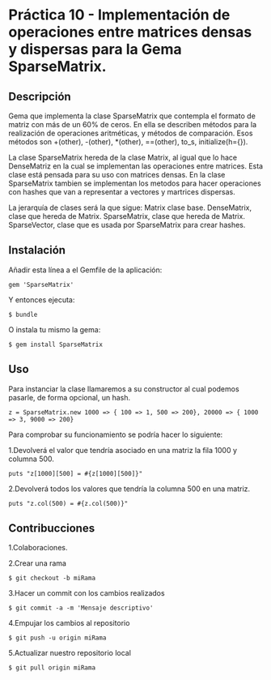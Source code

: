 # Práctica 10 - Implementación de operaciones entre matrices densas y dispersas para la Gema SparseMatrix.

## Descripción
Gema que implementa la clase SparseMatrix que contempla el formato de matriz con más de un 60% de ceros. 
En ella se describen métodos para la realización de operaciones aritméticas, y métodos de comparación. 
Esos métodos son +(other), -(other), *(other), ==(other), to_s, initialize(h={}). 

La clase SparseMatrix hereda de la clase Matrix, al igual que lo hace DenseMatriz en la cual se implementan las operaciones entre matrices. Esta clase está pensada para su uso con matrices densas.
En la clase SparseMatrix tambien se implementan los metodos para hacer operaciones con hashes que van a representar a vectores y martrices dispersas.

La jerarquía de clases será la que sigue:
Matrix clase base.
DenseMatrix, clase que hereda de Matrix.
SparseMatrix, clase que hereda de Matrix.
SparseVector, clase que es usada por SparseMatrix para crear hashes.


## Instalación

Añadir esta línea a el Gemfile de la aplicación:

    gem 'SparseMatrix'

Y entonces ejecuta:

    $ bundle

O instala tu mismo la gema:

    $ gem install SparseMatrix

## Uso

Para instanciar la clase llamaremos a su constructor al cual podemos pasarle, de forma opcional, un hash.

	z = SparseMatrix.new 1000 => { 100 => 1, 500 => 200}, 20000 => { 1000 => 3, 9000 => 200}

Para comprobar su funcionamiento se podría hacer lo siguiente:

1.Devolverá el valor que tendría asociado en una matriz la fila 1000 y columna 500.
	
	puts "z[1000][500] = #{z[1000][500]}"

2.Devolverá todos los valores que tendría la columna 500 en una matriz.
	
	puts "z.col(500) = #{z.col(500)}"

## Contribucciones

1.Colaboraciones.

2.Crear una rama 

	$ git checkout -b miRama
	
3.Hacer un commit con los cambios realizados 

	$ git commit -a -m 'Mensaje descriptivo'

4.Empujar los cambios al repositorio

	$ git push -u origin miRama
	
5.Actualizar nuestro repositorio local

	$ git pull origin miRama


